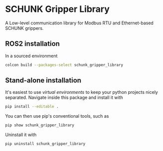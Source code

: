 # SCHUNK Gripper Library
A Low-level communication library for Modbus RTU and Ethernet-based SCHUNK grippers.

## ROS2 installation
In a sourced environment

```bash
colcon build --packages-select schunk_gripper_library
```

## Stand-alone installation

It's easiest to use _virtual environments_ to keep your python projects nicely separated.
Navigate inside this package and install it with

```bash
pip install --editable .
```

You can then use pip's conventional tools, such as
```bash
pip show schunk_gripper_library
```

Uninstall it with

```bash
pip uninstall schunk_gripper_library
```
